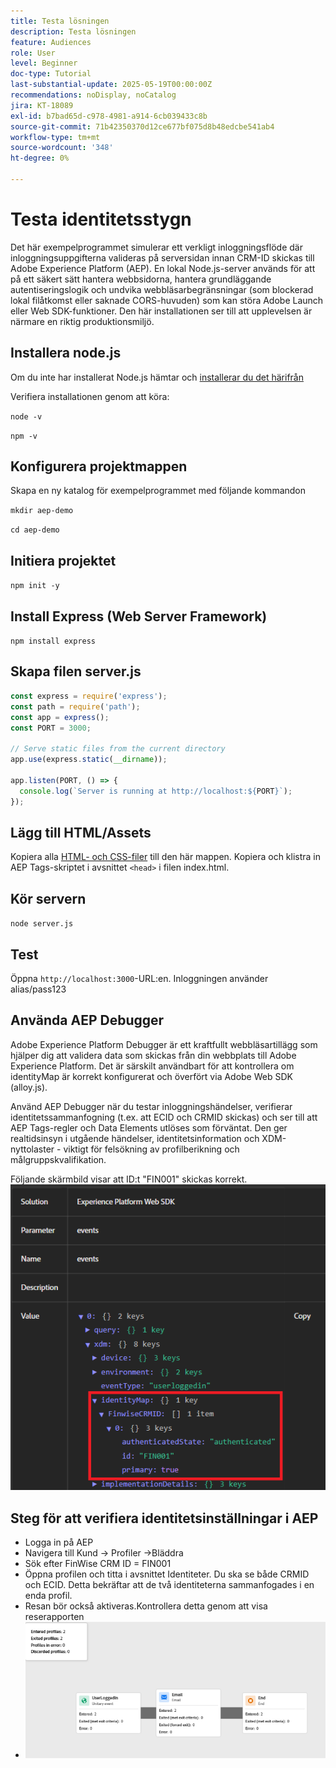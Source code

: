 ```yaml
---
title: Testa lösningen
description: Testa lösningen
feature: Audiences
role: User
level: Beginner
doc-type: Tutorial
last-substantial-update: 2025-05-19T00:00:00Z
recommendations: noDisplay, noCatalog
jira: KT-18089
exl-id: b7bad65d-c978-4981-a914-6cb039433c8b
source-git-commit: 71b42350370d12ce677bf075d8b48edcbe541ab4
workflow-type: tm+mt
source-wordcount: '348'
ht-degree: 0%

---
```


# Testa identitetsstygn

Det här exempelprogrammet simulerar ett verkligt inloggningsflöde där inloggningsuppgifterna valideras på serversidan innan CRM-ID skickas till Adobe Experience Platform (AEP). En lokal Node.js-server används för att på ett säkert sätt hantera webbsidorna, hantera grundläggande autentiseringslogik och undvika webbläsarbegränsningar (som blockerad lokal filåtkomst eller saknade CORS-huvuden) som kan störa Adobe Launch eller Web SDK-funktioner. Den här installationen ser till att upplevelsen är närmare en riktig produktionsmiljö.

## Installera node.js

Om du inte har installerat Node.js hämtar och [installerar du det härifrån](https://nodejs.org/)

Verifiera installationen genom att köra:

`node -v`

`npm -v`

## Konfigurera projektmappen

Skapa en ny katalog för exempelprogrammet med följande kommandon

`mkdir aep-demo`

`cd aep-demo`

## Initiera projektet

`npm init -y`

## Install Express (Web Server Framework)

`npm install express`

## Skapa filen server.js

```javascript
const express = require('express');
const path = require('path');
const app = express();
const PORT = 3000;

// Serve static files from the current directory
app.use(express.static(__dirname));

app.listen(PORT, () => {
  console.log(`Server is running at http://localhost:${PORT}`);
});
```

## Lägg till HTML/Assets

Kopiera alla [HTML- och CSS-filer](assets/login-app-files.zip) till den här mappen. Kopiera och klistra in AEP Tags-skriptet i avsnittet `<head>` i filen index.html.

## Kör servern

`node server.js`

## Test

Öppna `http://localhost:3000`-URL:en. Inloggningen använder alias/pass123

## Använda AEP Debugger

Adobe Experience Platform Debugger är ett kraftfullt webbläsartillägg som hjälper dig att validera data som skickas från din webbplats till Adobe Experience Platform. Det är särskilt användbart för att kontrollera om identityMap är korrekt konfigurerat och överfört via Adobe Web SDK (alloy.js).

Använd AEP Debugger när du testar inloggningshändelser, verifierar identitetssammanfogning (t.ex. att ECID och CRMID skickas) och ser till att AEP Tags-regler och Data Elements utlöses som förväntat. Den ger realtidsinsyn i utgående händelser, identitetsinformation och XDM-nyttolaster - viktigt för felsökning av profilberikning och målgruppskvalifikation.

Följande skärmbild visar att ID:t &quot;FIN001&quot; skickas korrekt.
![aep-debugger](assets/aep-debugger.png)

## Steg för att verifiera identitetsinställningar i AEP

* Logga in på AEP
* Navigera till Kund -> Profiler ->Bläddra
* Sök efter FinWise CRM ID = FIN001
* Öppna profilen och titta i avsnittet Identiteter. Du ska se både CRMID och ECID.   Detta bekräftar att de två identiteterna sammanfogades i en enda profil.
* Resan bör också aktiveras.Kontrollera detta genom att visa reserapporten
* ![reserapport](assets/journey-triggered-report.png)


